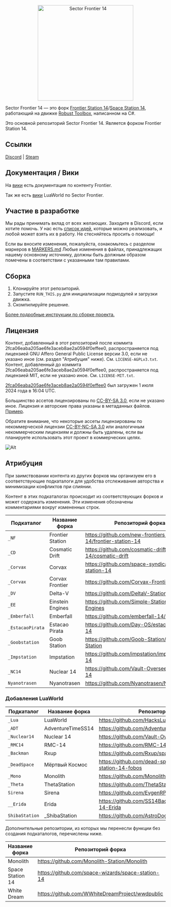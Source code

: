<p align="center"> <img alt="Sector Frontier 14" height="300" src="https://github.com/HacksLua/sector-frontier-14/blob/master/Resources/Textures/_Lua/Logo/logogit.png?raw=true" /></p>

Sector Frontier 14 — это форк [Frontier Station 14](https://github.com/new-frontiers-14/frontier-station-14)/[Space Station 14](https://github.com/space-wizards/space-station-14), работающий на движке [Robust Toolbox](https://github.com/space-wizards/RobustToolbox), написанном на C#.

Это основной репозиторий Sector Frontier 14. Является форком Frontier Station 14.

## Ссылки

[Discord](https://discord.com/invite/3Uak8dpDpJ) | [Steam](https://store.steampowered.com/app/1255460/Space_Station_14/)

## Документация / Вики

На [вики](https://frontierstation.wiki.gg/) есть документация по контенту Frontier.

Так же есть [вики](https://wiki.luaworld.ru) LuaWorld по Sector Frontier.

## Участие в разработке

Мы рады принимать вклад от всех желающих. Заходите в Discord, если хотите помочь. У нас есть [список идей](https://discord.com/channels/1030160796401016883/1278737130411261982), которые можно реализовать, и любой может взять их в работу. Не стесняйтесь просить о помощи!

Если вы вносите изменения, пожалуйста, ознакомьтесь с разделом маркеров в [MARKERS.md](https://github.com/HacksLua/sector-frontier-14/blob/master/MARKERS.md)
Любые изменения в файлах, принадлежащих нашему основному источнику, должны быть должным образом помечены в соответствии с указанными там правилами.

## Сборка

1. Клонируйте этот репозиторий.
2. Запустите `RUN_THIS.py` для инициализации подмодулей и загрузки движка.
3. Скомпилируйте решение.

[Более подробные инструкции по сборке проекта.](https://docs.spacestation14.com/en/general-development/setup.html)

## Лицензия

Контент, добавленный в этот репозиторий после коммита 2fca06eaba205ae6fe3aceb8ae2a0594f0effee0, распространяется под лицензией GNU Affero General Public License версии 3.0, если не указано иное (см. раздел "Атрибуция" ниже). См. `LICENSE-AGPLv3.txt`.
Контент, добавленный до коммита 2fca06eaba205ae6fe3aceb8ae2a0594f0effee0, распространяется под лицензией MIT, если не указано иное. См. `LICENSE-MIT.txt`.

[2fca06eaba205ae6fe3aceb8ae2a0594f0effee0](https://github.com/new-frontiers-14/frontier-station-14/commit/2fca06eaba205ae6fe3aceb8ae2a0594f0effee0) был загружен 1 июля 2024 года в 16:04 UTC.

Большинство ассетов лицензированы по [CC-BY-SA 3.0](https://creativecommons.org/licenses/by-sa/3.0/), если не указано иное. Лицензия и авторские права указаны в метаданных файлов. [Пример](https://github.com/space-wizards/space-station-14/blob/master/Resources/Textures/Objects/Tools/crowbar.rsi/meta.json).

Обратите внимание, что некоторые ассеты лицензированы по некоммерческой лицензии [CC-BY-NC-SA 3.0](https://creativecommons.org/licenses/by-nc-sa/3.0/) или аналогичным некоммерческим лицензиям и должны быть удалены, если вы планируете использовать этот проект в коммерческих целях.

![Alt](https://repobeats.axiom.co/api/embed/966f78fd8296899bae8548ab217d16da5723a238.svg "Repobeats analytics image")

## Атрибуция

При заимствовании контента из других форков мы организуем его в соответствующие подкаталоги для удобства отслеживания авторства и минимизации конфликтов при слиянии.

Контент в этих подкаталогах происходит из соответствующих форков и может содержать изменения. Эти изменения обозначены комментариями вокруг измененных строк.

| Подкаталог | Название форка | Репозиторий форка | Лицензия |
|--------------|-----------|-----------------|---------|
| `_NF` | Frontier Station | https://github.com/new-frontiers-14/frontier-station-14 | AGPL 3.0 |
| `_CD` | Cosmatic Drift | https://github.com/cosmatic-drift-14/cosmatic-drift | MIT |
| `_Corvax` | Corvax | https://github.com/space-syndicate/space-station-14 | MIT |
| `_Corvax` | Corvax Frontier | https://github.com/Corvax-Frontier/Frontier | AGPL 3.0 |
| `_DV` | Delta-V | https://github.com/DeltaV-Station/Delta-v | AGPL 3.0 |
| `_EE` | Einstein Engines | https://github.com/Simple-Station/Einstein-Engines | AGPL 3.0 |
| `_Emberfall` | Emberfall | https://github.com/emberfall-14/emberfall | MPL 2.0 |
| `_EstacaoPirata` | Estacao Pirata | https://github.com/Day-OS/estacao-pirata-14 | AGPL 3.0 |
| `_Goobstation` | Goob Station | https://github.com/Goob-Station/Goob-Station | AGPL 3.0 |
| `_Impstation` | Impstation | https://github.com/impstation/imp-station-14 | AGPL 3.0 |
| `_NC14` | Nuclear 14 | https://github.com/Vault-Overseers/nuclear-14 | AGPL 3.0 |
| `Nyanotrasen` | Nyanotrasen | https://github.com/Nyanotrasen/Nyanotrasen | MIT |

### Добавления LuaWorld

| Подкаталог | Название форка | Репозиторий форка | Лицензия |
|--------------|-----------|-----------------|---------|
| `_Lua` | LuaWorld | https://github.com/HacksLua/sector-frontier-14 | AGPL 3.0 |
| `_ADT` | AdventureTimeSS14 | https://github.com/AdventureTimeSS14/space_station | MIT |
| `_Nuclear14` | Nuclear 14 | https://github.com/Vault-Overseers/nuclear-14 | AGPL 3.0 |
| `_RMC14` | RMC-14 | https://github.com/RMC-14/RMC-14 | MIT |
| `_Backman` | Rxup | https://github.com/Rxup/space-station-14 | AGPL 3.0 |
| `_DeadSpace` | Мёртвый Космос | https://github.com/dead-space-server/space-station-14-fobos | Custom |
| `_Mono` | Monolith | https://github.com/Monolith-Station/Monolith | AGPL 3.0 |
| `_Theta` | ThetaStation | https://github.com/ThetaStation/ThetaStation | AGPL 3.0 |
| `Sirena` | Sirena | https://github.com/EvgenRP99/SS14-Sirena | MIT |
| `__Erida` | Erida | https://github.com/SS14Backmen/space-station-14-Erida | AGPL 3.0 |
| `ShibaStation` | _ShibaStation | https://github.com/AstroDogeDX/ShibaStation-GS | AGPL 3.0 |


Дополнительные репозитории, из которых мы перенесли функции без создания подкаталогов, перечислены ниже.

| Название форка | Репозиторий форка | Лицензия |
|-----------|-----------------|---------|
| Monolith | https://github.com/Monolith-Station/Monolith | AGPL 3.0 |
| Space Station 14 | https://github.com/space-wizards/space-station-14 | MIT |
| White Dream | https://github.com/WWhiteDreamProject/wwdpublic | AGPL 3.0 |

